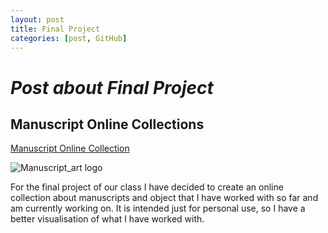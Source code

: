 ```yaml
---
layout: post
title: Final Project
categories: [post, GitHub]
---
```


# _Post about Final Project_
## Manuscript Online Collections

[Manuscript Online Collection](/ "https://vivienstaps.github.io/manuscript_art/")

![Manuscript_art logo](https://vivienstaps.github.io/manuscript_art/objects/IOL_Tib_J_594_2.jpg "Manuscript_art logo")

For the final project of our class I have decided to create an online collection about manuscripts and object that I have worked with so far and am currently working on. It is intended just for personal use, 
so I have a better visualisation of what I have worked with.  

